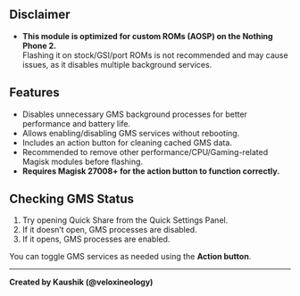 ## Disclaimer  
- **This module is optimized for custom ROMs (AOSP) on the Nothing Phone 2.**  
  Flashing it on stock/GSI/port ROMs is not recommended and may cause issues, as it disables multiple background services.  

## Features  
- Disables unnecessary GMS background processes for better performance and battery life.  
- Allows enabling/disabling GMS services without rebooting.  
- Includes an action button for cleaning cached GMS data.  
- Recommended to remove other performance/CPU/Gaming-related Magisk modules before flashing.  
- **Requires Magisk 27008+ for the action button to function correctly.**  

## Checking GMS Status  
1. Try opening Quick Share from the Quick Settings Panel.  
2. If it doesn’t open, GMS processes are disabled.  
3. If it opens, GMS processes are enabled.  

You can toggle GMS services as needed using the **Action button**.  

---

**Created by Kaushik (@veloxineology)**
